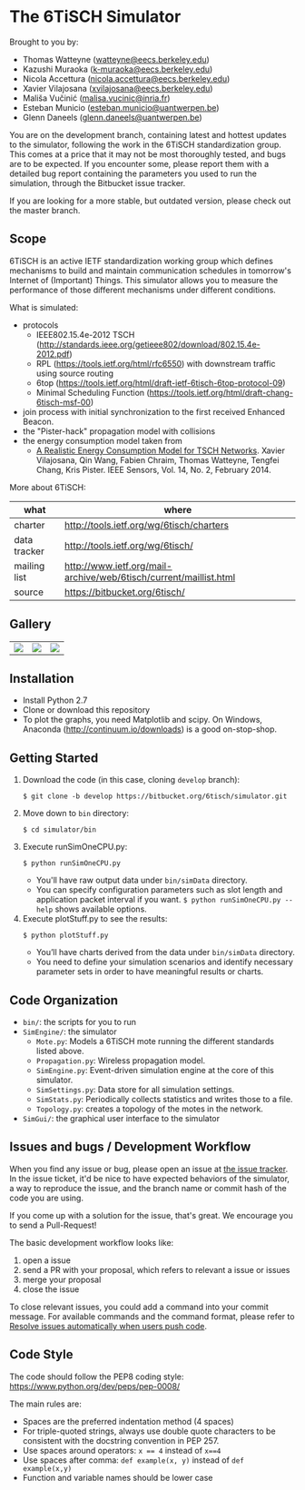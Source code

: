 The 6TiSCH Simulator
====================

Brought to you by:

* Thomas Watteyne (watteyne@eecs.berkeley.edu)
* Kazushi Muraoka (k-muraoka@eecs.berkeley.edu)
* Nicola Accettura (nicola.accettura@eecs.berkeley.edu)
* Xavier Vilajosana (xvilajosana@eecs.berkeley.edu)
* Mališa Vučinić (malisa.vucinic@inria.fr)
* Esteban Municio (esteban.municio@uantwerpen.be)
* Glenn Daneels (glenn.daneels@uantwerpen.be)

You are on the development branch, containing latest and hottest updates to the simulator, following the work in the 6TiSCH standardization group.
This comes at a price that it may not be most thoroughly tested, and bugs are to be expected.
If you encounter some, please report them with a detailed bug report containing the parameters you used to run the simulation, through the Bitbucket issue tracker.

If you are looking for a more stable, but outdated version, please check out the master branch.

Scope
-----

6TiSCH is an active IETF standardization working group which defines mechanisms to build and maintain communication schedules in tomorrow's Internet of (Important) Things. This simulator allows you to measure the performance of those different mechanisms under different conditions.

What is simulated:

* protocols
    * IEEE802.15.4e-2012 TSCH (http://standards.ieee.org/getieee802/download/802.15.4e-2012.pdf)
    * RPL (https://tools.ietf.org/html/rfc6550) with downstream traffic using source routing
    * 6top (https://tools.ietf.org/html/draft-ietf-6tisch-6top-protocol-09)
    * Minimal Scheduling Function (https://tools.ietf.org/html/draft-chang-6tisch-msf-00)
* join process with initial synchronization to the first received Enhanced Beacon.
* the "Pister-hack" propagation model with collisions
* the energy consumption model taken from
    * [A Realistic Energy Consumption Model for TSCH Networks](http://ieeexplore.ieee.org/xpl/login.jsp?tp=&arnumber=6627960&url=http%3A%2F%2Fieeexplore.ieee.org%2Fiel7%2F7361%2F4427201%2F06627960.pdf%3Farnumber%3D6627960). Xavier Vilajosana, Qin Wang, Fabien Chraim, Thomas Watteyne, Tengfei Chang, Kris Pister. IEEE Sensors, Vol. 14, No. 2, February 2014.


More about 6TiSCH:

| what             | where                                                               |
|------------------|---------------------------------------------------------------------|
| charter          | http://tools.ietf.org/wg/6tisch/charters                            |
| data tracker     | http://tools.ietf.org/wg/6tisch/                                    |
| mailing list     | http://www.ietf.org/mail-archive/web/6tisch/current/maillist.html   |
| source           | https://bitbucket.org/6tisch/                                       |

Gallery
-------

|  |  |  |
|--|--|--|
| ![](https://bytebucket.org/6tisch/simulator/raw/master/examples/run_0_topology.png) | ![](https://bytebucket.org/6tisch/simulator/raw/master/examples/run_0_timelines.png) | ![](https://bytebucket.org/6tisch/simulator/raw/master/examples/gui.png) |

Installation
------------

* Install Python 2.7
* Clone or download this repository
* To plot the graphs, you need Matplotlib and scipy. On Windows, Anaconda (http://continuum.io/downloads) is a good on-stop-shop.

Getting Started
---------------

1. Download the code (in this case, cloning `develop` branch):
   ```
   $ git clone -b develop https://bitbucket.org/6tisch/simulator.git
   ```
2. Move down to `bin` directory:
   ```
   $ cd simulator/bin
   ```
3. Execute runSimOneCPU.py:
   ```
   $ python runSimOneCPU.py
   ```
    * You'll have raw output data under `bin/simData` directory.
    * You can specify configuration parameters such as slot length and application packet interval if you want. `$ python runSimOneCPU.py --help` shows available options.
4. Execute plotStuff.py to see the results:
   ```
   $ python plotStuff.py
   ```
    * You’ll have charts derived from the data under `bin/simData` directory.
    * You need to define your simulation scenarios and identify necessary parameter sets in order to have meaningful results or charts.

Code Organization
-----------------

* `bin/`: the scripts for you to run
* `SimEngine/`: the simulator
    * `Mote.py`: Models a 6TiSCH mote running the different standards listed above.
    * `Propagation.py`: Wireless propagation model.
    * `SimEngine.py`: Event-driven simulation engine at the core of this simulator.
    * `SimSettings.py`: Data store for all simulation settings.
    * `SimStats.py`: Periodically collects statistics and writes those to a file.
    * `Topology.py`: creates a topology of the motes in the network.
* `SimGui/`: the graphical user interface to the simulator

Issues and bugs / Development Workflow
---------------

When you find any issue or bug, please open an issue at [the issue
tracker](https://bitbucket.org/6tisch/simulator/issues). In the issue
ticket, it'd be nice to have expected behaviors of the simulator, a
way to reproduce the issue, and the branch name or commit hash of the
code you are using.

If you come up with a solution for the issue, that's great. We
encourage you to send a Pull-Request!

The basic development workflow looks like:

1. open a issue
2. send a PR with your proposal, which refers to relevant a issue or issues
3. merge your proposal
4. close the issue

To close relevant issues, you could add a command into your commit
message. For available commands and the command format, please refer
to [Resolve issues automatically when users push
code](https://confluence.atlassian.com/bitbucket/resolve-issues-automatically-when-users-push-code-221451126.html).

Code Style
---------------

The code should follow the PEP8 coding style: https://www.python.org/dev/peps/pep-0008/

The main rules are:

* Spaces are the preferred indentation method (4 spaces)
* For triple-quoted strings, always use double quote characters to be consistent with the docstring convention in PEP 257.
* Use spaces around operators: `x == 4` instead of `x==4`
* Use spaces after comma: `def example(x, y)` instead of `def example(x,y)`
* Function and variable names should be lower case
